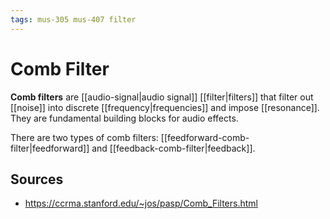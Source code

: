 ```yaml
---
tags: mus-305 mus-407 filter
---
```


# Comb Filter

**Comb filters** are [[audio-signal|audio signal]] [[filter|filters]] that filter out [[noise]] into discrete [[frequency|frequencies]] and impose [[resonance]]. They are fundamental building blocks for audio effects.

There are two types of comb filters: [[feedforward-comb-filter|feedforward]] and [[feedback-comb-filter|feedback]].

## Sources

- <https://ccrma.stanford.edu/~jos/pasp/Comb_Filters.html>

